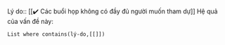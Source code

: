 Lý do:: [[✔️ Các buổi họp không có đầy đủ người muốn tham dự]]
Hệ quả của vấn đề này:
```dataview
List where contains(lý-do,[[]])
```
 
